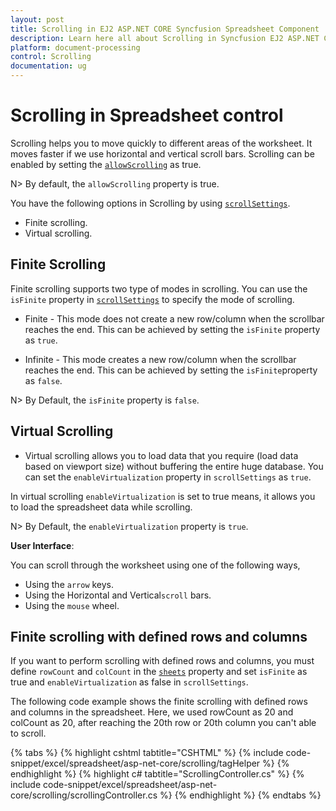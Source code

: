 ```yaml
---
layout: post
title: Scrolling in EJ2 ASP.NET CORE Syncfusion Spreadsheet Component
description: Learn here all about Scrolling in Syncfusion EJ2 ASP.NET CORE Spreadsheet component of Syncfusion Essential JS 2 and more.
platform: document-processing
control: Scrolling
documentation: ug
---
```



# Scrolling in Spreadsheet control

Scrolling helps you to move quickly to different areas of the worksheet. It moves faster if we use horizontal and vertical scroll bars. Scrolling can be enabled by setting the [`allowScrolling`](https://help.syncfusion.com/cr/aspnetcore-js2/Syncfusion.EJ2.Spreadsheet.Spreadsheet.html#Syncfusion_EJ2_Spreadsheet_Spreadsheet_AllowScrolling) as true.

N> By default, the `allowScrolling` property is true.

You have the following options in Scrolling by using [`scrollSettings`](https://help.syncfusion.com/cr/aspnetcore-js2/Syncfusion.EJ2.Spreadsheet.Spreadsheet.html#Syncfusion_EJ2_Spreadsheet_Spreadsheet_ScrollSettings).

* Finite scrolling.
* Virtual scrolling.

## Finite Scrolling

Finite scrolling supports two type of modes in scrolling. You can use the `isFinite` property in [`scrollSettings`](https://help.syncfusion.com/cr/aspnetcore-js2/Syncfusion.EJ2.Spreadsheet.Spreadsheet.html#Syncfusion_EJ2_Spreadsheet_Spreadsheet_ScrollSettings) to specify the mode of scrolling.

* Finite - This mode does not create a new row/column when the scrollbar reaches the end. This can be achieved by setting the `isFinite` property as `true`.

* Infinite - This mode creates a new row/column when the scrollbar reaches the end. This can be achieved by setting the `isFinite`property as `false`.

N> By Default, the `isFinite` property is `false`.

## Virtual Scrolling

* Virtual scrolling allows you to load data that you require (load data based on viewport size) without buffering the entire huge database. You can set the `enableVirtualization` property in `scrollSettings` as `true`.

In virtual scrolling `enableVirtualization` is set to true means, it allows you to load the spreadsheet data while scrolling.

N> By Default, the `enableVirtualization` property is `true`.

**User Interface**:

You can scroll through the worksheet using one of the following ways,

* Using the `arrow` keys.
* Using the Horizontal and Vertical`scroll` bars.
* Using the `mouse` wheel.

## Finite scrolling with defined rows and columns

If you want to perform scrolling with defined rows and columns, you must define `rowCount` and `colCount` in the [`sheets`](https://help.syncfusion.com/cr/aspnetcore-js2/Syncfusion.EJ2.Spreadsheet.Spreadsheet.html#Syncfusion_EJ2_Spreadsheet_Spreadsheet_Sheets) property and set `isFinite` as true and `enableVirtualization` as false in `scrollSettings`.

The following code example shows the finite scrolling with defined rows and columns in the spreadsheet. Here, we used rowCount as 20 and colCount as 20, after reaching the 20th row or 20th column you can't able to scroll.

{% tabs %}
{% highlight cshtml tabtitle="CSHTML" %}
{% include code-snippet/excel/spreadsheet/asp-net-core/scrolling/tagHelper %}
{% endhighlight %}
{% highlight c# tabtitle="ScrollingController.cs" %}
{% include code-snippet/excel/spreadsheet/asp-net-core/scrolling/scrollingController.cs %}
{% endhighlight %}
{% endtabs %}

